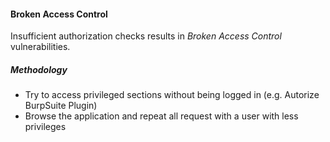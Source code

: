 #### Broken Access Control
Insufficient authorization checks results in *Broken Access Control* vulnerabilities.

##### Methodology
- Try to access privileged sections without being logged in (e.g. Autorize BurpSuite Plugin)
- Browse the application and repeat all request with a user with less privileges